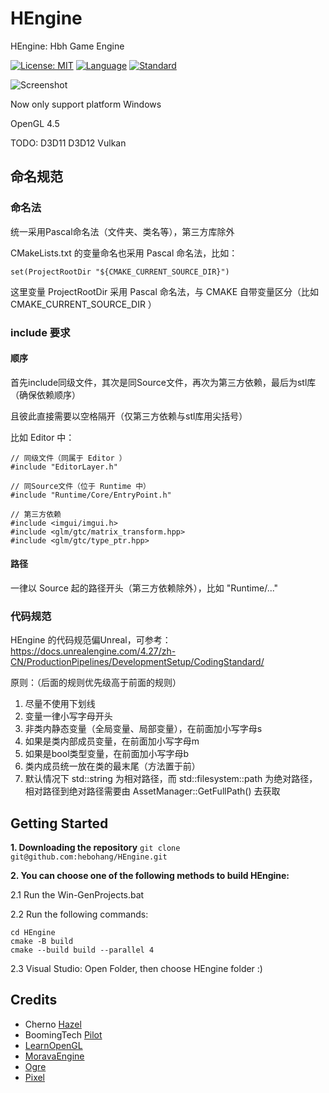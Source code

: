 # HEngine
HEngine: Hbh Game Engine

[![License: MIT](https://img.shields.io/badge/License-MIT-blue.svg)](https://opensource.org/licenses/MIT)
[![Language](https://img.shields.io/badge/language-C++-blue.svg)](https://isocpp.org/)
[![Standard](https://img.shields.io/badge/c%2B%2B-20-blue.svg)](https://en.wikipedia.org/wiki/C%2B%2B20)

![Screenshot](https://user-images.githubusercontent.com/60227429/167453635-f2c1e98e-1863-47c5-ab39-f3e5db26f558.png)

Now only support platform Windows

OpenGL 4.5

TODO:
D3D11
D3D12
Vulkan

## 命名规范

### 命名法
统一采用Pascal命名法（文件夹、类名等），第三方库除外

CMakeLists.txt 的变量命名也采用 Pascal 命名法，比如：
```
set(ProjectRootDir "${CMAKE_CURRENT_SOURCE_DIR}")
```
这里变量 ProjectRootDir 采用 Pascal 命名法，与 CMAKE 自带变量区分（比如 CMAKE_CURRENT_SOURCE_DIR ）

### include 要求
#### 顺序
首先include同级文件，其次是同Source文件，再次为第三方依赖，最后为stl库（确保依赖顺序）

且彼此直接需要以空格隔开（仅第三方依赖与stl库用尖括号）

比如 Editor 中：
```
// 同级文件（同属于 Editor ）
#include "EditorLayer.h"

// 同Source文件（位于 Runtime 中）
#include "Runtime/Core/EntryPoint.h"	 

// 第三方依赖
#include <imgui/imgui.h>
#include <glm/gtc/matrix_transform.hpp>
#include <glm/gtc/type_ptr.hpp>
```
#### 路径
一律以 Source 起的路径开头（第三方依赖除外），比如 "Runtime/..."

### 代码规范
HEngine 的代码规范偏Unreal，可参考：
https://docs.unrealengine.com/4.27/zh-CN/ProductionPipelines/DevelopmentSetup/CodingStandard/

原则：（后面的规则优先级高于前面的规则）
1. 尽量不使用下划线
1. 变量一律小写字母开头
1. 非类内静态变量（全局变量、局部变量），在前面加小写字母s
1. 如果是类内部成员变量，在前面加小写字母m
1. 如果是bool类型变量，在前面加小写字母b
1. 类内成员统一放在类的最末尾（方法置于前）
1. 默认情况下 std::string 为相对路径，而 std::filesystem::path 为绝对路径，相对路径到绝对路径需要由 AssetManager::GetFullPath() 去获取

## Getting Started
**1. Downloading the repository**
`git clone git@github.com:hebohang/HEngine.git`

**2. You can choose one of the following methods to build HEngine:**

2.1 Run the Win-GenProjects.bat 

2.2 Run the following commands:
```
cd HEngine
cmake -B build
cmake --build build --parallel 4
```

2.3 Visual Studio: Open Folder, then choose HEngine folder :)

## Credits
* Cherno [Hazel](https://github.com/TheCherno/Hazel)
* BoomingTech [Pilot](https://github.com/BoomingTech/Pilot)
* [LearnOpenGL](https://github.com/JoeyDeVries/LearnOpenGL)
* [MoravaEngine](https://github.com/dtrajko/MoravaEngine)
* [Ogre](https://github.com/OGRECave/ogre)
* [Pixel](https://github.com/pixel-Teee/Pixel)
